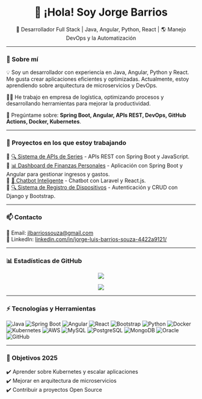 <h1 align="center">👋 ¡Hola! Soy Jorge Barrios </h1>
<p align="center">
  🚀 Desarrollador Full Stack | Java, Angular, Python, React |
  🌎 Manejo DevOps y la Automatización
</p>

---

### 📌 Sobre mí  
💡 Soy un desarrollador con experiencia en Java, Angular, Python y React. Me gusta crear aplicaciones eficientes y optimizadas. Actualmente, estoy aprendiendo sobre arquitectura de microservicios y DevOps.

👨‍💻 He trabajo en empresa de logística, optimizando procesos y desarrollando herramientas para mejorar la productividad.

💬 Pregúntame sobre: **Spring Boot, Angular, APIs REST, DevOps, GitHub Actions, Docker, Kubernetes**.

---

### 🚀 Proyectos en los que estoy trabajando
🔹 [🔍 Sistema de APIs de Series](https://github.com/DiigJoy/screenmatch) - APIs REST con Spring Boot y JavaScript. </br>
🔹 [📊 Dashboard de Finanzas Personales](https://github.com/DiigJoy/finanzas-microservicio) - Aplicación con Spring Boot y Angular para gestionar ingresos y gastos.  
🔹 [🤖 Chatbot Inteligente](https://github.com/DiigJoy/chatbot) - Chatbot con Laravel y React.js.  
🔹 [🔍 Sistema de Registro de Dispositivos](https://github.com/DiigJoy/gestion_dispositivos) - Autenticación y CRUD con Django y Bootstrap.

---

### 📫 Contacto  
📧 Email: jlbarriossouza@gmail.com  
🔗 LinkedIn: [linkedin.com/in/jorge-luis-barrios-souza-4422a9121/](https://linkedin.com/in/jorge-luis-barrios-souza-4422a9121/)  

---

### 📊 Estadísticas de GitHub  
<p align="center">
  <img src="https://github-readme-stats.vercel.app/api?username=DiigJoy&show_icons=true&theme=tokyonight" />
</p>

<p align="center">
  <img src="https://github-readme-streak-stats.herokuapp.com?user=DiigJoy&theme=tokyonight" />
</p>


---

### ⚡ Tecnologías y Herramientas  
![Java](https://img.shields.io/badge/Java-ED8B00?style=for-the-badge&logo=java&logoColor=white)
![Spring Boot](https://img.shields.io/badge/Spring%20Boot-6DB33F?style=for-the-badge&logo=spring-boot&logoColor=white)
![Angular](https://img.shields.io/badge/Angular-DD0031?style=for-the-badge&logo=angular&logoColor=white)
![React](https://img.shields.io/badge/React-61DAFB?style=for-the-badge&logo=react&logoColor=white)
![Bootstrap](https://img.shields.io/badge/Bootstrap-7952B3?style=for-the-badge&logo=bootstrap&logoColor=white)
![Python](https://img.shields.io/badge/Python-3776AB?style=for-the-badge&logo=python&logoColor=white)
![Docker](https://img.shields.io/badge/Docker-2496ED?style=for-the-badge&logo=docker&logoColor=white)
![Kubernetes](https://img.shields.io/badge/Kubernetes-326CE5?style=for-the-badge&logo=kubernetes&logoColor=white)
![AWS](https://img.shields.io/badge/AWS-FF9900?style=for-the-badge&logo=amazonaws&logoColor=white)
![MySQL](https://img.shields.io/badge/MySQL-4479A1?style=for-the-badge&logo=mysql&logoColor=white)
![PostgreSQL](https://img.shields.io/badge/PostgreSQL-336791?style=for-the-badge&logo=postgresql&logoColor=white)
![MongoDB](https://img.shields.io/badge/MongoDB-47A248?style=for-the-badge&logo=mongodb&logoColor=white)
![Oracle](https://img.shields.io/badge/Oracle-F80000?style=for-the-badge&logo=oracle&logoColor=white)
![GitHub](https://img.shields.io/badge/GitHub-100000?style=for-the-badge&logo=github&logoColor=white)


---

### 🎯 Objetivos 2025
✔️ Aprender sobre Kubernetes y escalar aplicaciones  
✔️ Mejorar en arquitectura de microservicios  
✔️ Contribuir a proyectos Open Source  
